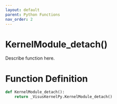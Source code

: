 ```yaml
---
layout: default
parent: Python Functions
nav_order: 2
---
```


# KernelModule_detach()

Describe function here.

# Function Definition

```python
def KernelModule_detach():
    return _VisusKernelPy.KernelModule_detach()
```
